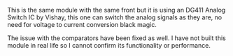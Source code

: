 This is the same module with the same front but it is using an DG411 Analog Switch IC by Vishay, this one can switch the analog signals as they are, no need for voltage to current conversion black magic.

The issue with the comparators have been fixed as well. I have not built this module in real life so I cannot confirm its functionality or performance.

